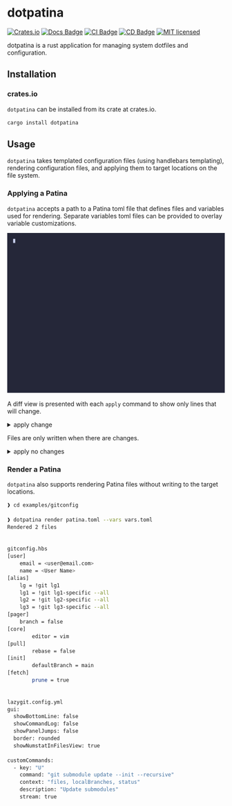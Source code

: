 # dotpatina

[![Crates.io](https://img.shields.io/crates/v/dotpatina)](https://crates.io/crates/dotpatina)
[![Docs Badge](https://github.com/axis7818/dotpatina/actions/workflows/generate-docs.yaml/badge.svg)](https://camerontaylor.dev/dotpatina/dotpatina/index.html)
[![CI Badge](https://github.com/axis7818/dotpatina/actions/workflows/continuous-integration.yaml/badge.svg?branch=main)](https://github.com/axis7818/patina/actions/workflows/continuous-integration.yaml)
[![CD Badge](https://github.com/axis7818/dotpatina/actions/workflows/continuous-deployment.yaml/badge.svg?branch=main)](https://github.com/axis7818/patina/actions/workflows/continuous-deployment.yaml)
[![MIT licensed](https://img.shields.io/badge/license-MIT-blue.svg)](./LICENSE)

dotpatina is a rust application for managing system dotfiles and configuration.

## Installation

### crates.io

`dotpatina` can be installed from its crate at crates.io.

```sh
cargo install dotpatina
```

## Usage

`dotpatina` takes templated configuration files (using handlebars templating), rendering configuration files, and applying them to target locations on the file system.

### Applying a Patina

`dotpatina` accepts a path to a Patina toml file that defines files and variables used for rendering. Separate variables toml files can be provided to overlay variable customizations.

![gif of applying a new patina](./examples/gitconfig/apply-new-patina.gif)

A diff view is presented with each `apply` command to show only lines that will change.

<details>
<summary>apply change</summary>

```sh
❱ dotpatina apply patina.toml --vars other-vars.toml

/Users/cameron/Repos/github.com/axis7818/dotpatina/output/.gitconfig
   1  1 | [user]
-  2    |     email = <user@email.com>
-  3    |     name = <User Name>
+     2 |     email = <different@email.com>
+     3 |     name = <Different User>
   4  4 | [alias]
   5  5 |     lg = !git lg1
   6  6 |     lg1 = !git lg1-specific --all
   7  7 |     lg2 = !git lg2-specific --all

... 11 unchanged lines



/Users/cameron/Repos/github.com/axis7818/dotpatina/output/lazygit.config
13 lines, no changes detected

Do you want to continue? (y/n): y

Applying patina files
   /Users/cameron/Repos/github.com/axis7818/dotpatina/output/.gitconfig ✓
   /Users/cameron/Repos/github.com/axis7818/dotpatina/output/lazygit.config ✓
Done
```

</details>

Files are only written when there are changes.

<details>
<summary>apply no changes</summary>

```sh
❱ dotpatina apply patina.toml --vars other-vars.toml

/Users/cameron/Repos/github.com/axis7818/dotpatina/output/.gitconfig
18 lines, no changes detected


/Users/cameron/Repos/github.com/axis7818/dotpatina/output/lazygit.config
13 lines, no changes detected

No file changes detected in the patina%
```

</details>

### Render a Patina

`dotpatina` also supports rendering Patina files without writing to the target locations.

```sh
❱ cd examples/gitconfig

❱ dotpatina render patina.toml --vars vars.toml
Rendered 2 files


gitconfig.hbs
[user]
    email = <user@email.com>
    name = <User Name>
[alias]
    lg = !git lg1
    lg1 = !git lg1-specific --all
    lg2 = !git lg2-specific --all
    lg3 = !git lg3-specific --all
[pager]
    branch = false
[core]
        editor = vim
[pull]
        rebase = false
[init]
        defaultBranch = main
[fetch]
        prune = true


lazygit.config.yml
gui:
  showBottomLine: false
  showCommandLog: false
  showPanelJumps: false
  border: rounded
  showNumstatInFilesView: true

customCommands:
  - key: "U"
    command: "git submodule update --init --recursive"
    context: "files, localBranches, status"
    description: "Update submodules"
    stream: true

```

